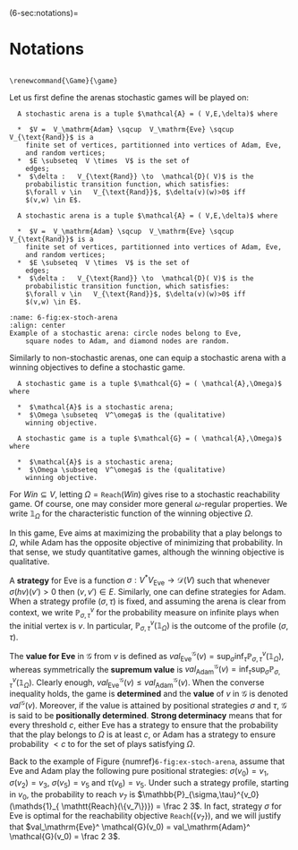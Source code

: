 (6-sec:notations)=
# Notations

```{math}

\renewcommand{\Game}{\game}

```

Let us first define the arenas stochastic games will be played on:

````{prf:definition} NEEDS TITLE AND LABEL 
  A stochastic arena is a tuple $\mathcal{A} = ( V,E,\delta)$ where
  
  *  $V =  V_\mathrm{Adam} \sqcup  V_\mathrm{Eve} \sqcup   V_{\text{Rand}}$ is a
    finite set of vertices, partitionned into vertices of Adam, Eve,
    and random vertices;
  *  $E \subseteq  V \times  V$ is the set of
    edges;
  *  $\delta :   V_{\text{Rand}} \to  \mathcal{D}( V)$ is the
    probabilistic transition function, which satisfies:
    $\forall v \in   V_{\text{Rand}}$, $\delta(v)(w)>0$ iff
    $(v,w) \in E$.

  A stochastic arena is a tuple $\mathcal{A} = ( V,E,\delta)$ where
  
  *  $V =  V_\mathrm{Adam} \sqcup  V_\mathrm{Eve} \sqcup   V_{\text{Rand}}$ is a
    finite set of vertices, partitionned into vertices of Adam, Eve,
    and random vertices;
  *  $E \subseteq  V \times  V$ is the set of
    edges;
  *  $\delta :   V_{\text{Rand}} \to  \mathcal{D}( V)$ is the
    probabilistic transition function, which satisfies:
    $\forall v \in   V_{\text{Rand}}$, $\delta(v)(w)>0$ iff
    $(v,w) \in E$.

````

```{figure} ./../FigAndAlgos/6-fig:ex-stoch-arena.png
:name: 6-fig:ex-stoch-arena
:align: center
Example of a stochastic arena: circle nodes belong to Eve,
    square nodes to Adam, and diamond nodes are random.
```

Similarly to non-stochastic arenas, one can equip a stochastic arena
with a winning objectives to define a stochastic game.

````{prf:definition} NEEDS TITLE AND LABEL 
  A stochastic game is a tuple $\mathcal{G} = ( \mathcal{A},\Omega)$ where
  
  *  $\mathcal{A}$ is a stochastic arena;
  *  $\Omega \subseteq  V^\omega$ is the (qualitative)
    winning objective.

  A stochastic game is a tuple $\mathcal{G} = ( \mathcal{A},\Omega)$ where
  
  *  $\mathcal{A}$ is a stochastic arena;
  *  $\Omega \subseteq  V^\omega$ is the (qualitative)
    winning objective.

````

For $Win \subseteq  V$, letting $\Omega =  \mathtt{Reach}( Win)$ gives
rise to a stochastic reachability game.
Of course, one may consider more general $\omega$-regular
properties. We write $\mathds{1}_\Omega$ for the characteristic
function of the winning objective $\Omega$.

In this game, Eve aims at maximizing the probability that a play
belongs to $\Omega$, while Adam has the opposite objective of
minimizing that probability. In that sense, we study quantitative
games, although the winning objective is qualitative.

A **strategy** for Eve is a function
$\sigma: V^*  V_\mathrm{Eve} \to  \mathcal{D}( V)$ such that whenever
$\sigma(h v)(v') >0$ then $(v,v') \in E$. Similarly, one can define
strategies for Adam. When a strategy profile $(\sigma,\tau)$ is
fixed, and assuming the arena is clear from context, we write
$\mathbb{P}_{\sigma,\tau}^v$ for the probability measure on infinite plays
when the initial vertex is $v$. In particular,
$\mathbb{P}_{\sigma,\tau}^v(\mathds{1}_\Omega)$ is the outcome of the profile
$(\sigma,\tau)$.

The **value for Eve** in $\mathcal{G}$ from $v$ is defined as
$val_\mathrm{Eve}^ \mathcal{G}(v) = \sup_{\sigma} \inf_{\tau}
 \mathbb{P}_{\sigma,\tau}^v(\mathds{1}_\Omega)$, whereas symmetrically the
**supremum value** is
$val_\mathrm{Adam}^ \mathcal{G}(v) = \inf_{\tau}\sup_{\sigma}
 \mathbb{P}_{\sigma,\tau}^v(\mathds{1}_\Omega)$. Clearly enough,
$val_\mathrm{Eve}^ \mathcal{G}(v) \leq  val_\mathrm{Adam}^ \mathcal{G}(v)$.  When the converse
inequality holds, the game is **determined** and the **value**
of $v$ in $\mathcal{G}$ is denoted $val^ \mathcal{G}(v)$. Moreover, if the value
is attained by positional strategies $\sigma$ and $\tau$, $\mathcal{G}$ is
said to be **positionally determined**. **Strong determinacy**
means that for every threshold $c$, either Eve has a strategy to
ensure that the probability that the play belongs to $\Omega$ is at
least $c$, or Adam has a strategy to ensure probability $< c$ to for
the set of plays satisfying $\Omega$.

Back to the example of Figure {numref}`6-fig:ex-stoch-arena`, assume that
Eve and Adam play the following pure positional strategies:
$\sigma(v_0) = v_1$, $\sigma(v_2) = v_3$, $\sigma(v_5) = v_5$ and
$\tau(v_6) = v_5$. Under such a strategy profile, starting in $v_0$,
the probability to reach $v_7$ is
$\mathbb{P}_{\sigma,\tau}^{v_0}(\mathds{1}_{ \mathtt{Reach}(\{v_7\})}) = \frac 2
3$. In fact, strategy $\sigma$ for Eve is optimal for the
reachability objective $\mathtt{Reach}(\{v_7\})$, and we will justify that
$val_\mathrm{Eve}^ \mathcal{G}(v_0) =  val_\mathrm{Adam}^ \mathcal{G}(v_0) = \frac 2 3$.

